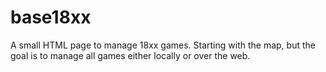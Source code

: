 # base18xx
A small HTML page to manage 18xx games.
Starting with the map, but the goal is to manage all games either locally or over the web.
